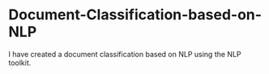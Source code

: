 # Document-Classification-based-on-NLP
I have created a document classification based on NLP using the NLP toolkit.
